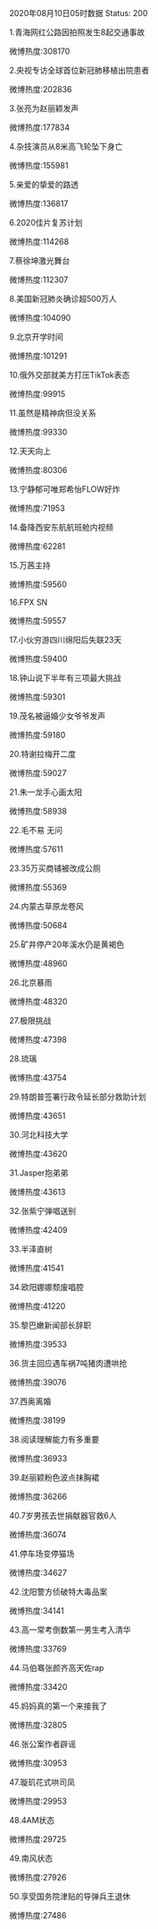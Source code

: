 2020年08月10日05时数据
Status: 200

1.青海网红公路因拍照发生8起交通事故

微博热度:308170

2.央视专访全球首位新冠肺移植出院患者

微博热度:202836

3.张亮为赵丽颖发声

微博热度:177834

4.杂技演员从8米高飞轮坠下身亡

微博热度:155981

5.亲爱的挚爱的路透

微博热度:136817

6.2020佳片复苏计划

微博热度:114268

7.蔡徐坤激光舞台

微博热度:112307

8.美国新冠肺炎确诊超500万人

微博热度:104090

9.北京开学时间

微博热度:101291

10.俄外交部就美方打压TikTok表态

微博热度:99915

11.虽然是精神病但没关系

微博热度:99330

12.天天向上

微博热度:80306

13.宁静郁可唯郑希怡FLOW好炸

微博热度:71953

14.备降西安东航航班舱内视频

微博热度:62281

15.万茜主持

微博热度:59560

16.FPX SN

微博热度:59557

17.小伙穷游四川绵阳后失联23天

微博热度:59400

18.钟山说下半年有三项最大挑战

微博热度:59301

19.茂名被逼婚少女爷爷发声

微博热度:59180

20.特谢拉梅开二度

微博热度:59027

21.朱一龙手心画太阳

微博热度:58938

22.毛不易 无问

微博热度:57611

23.35万买商铺被改成公厕

微博热度:55369

24.内蒙古草原龙卷风

微博热度:50684

25.矿井停产20年溪水仍是黄褐色

微博热度:48960

26.北京暴雨

微博热度:48320

27.极限挑战

微博热度:47398

28.琉璃

微博热度:43754

29.特朗普签署行政令延长部分救助计划

微博热度:43651

30.河北科技大学

微博热度:43620

31.Jasper抱弟弟

微博热度:43613

32.张紫宁弹唱送别

微博热度:42409

33.半泽直树

微博热度:41541

34.欧阳娜娜颓废唱腔

微博热度:41220

35.黎巴嫩新闻部长辞职

微博热度:39533

36.货主回应遇车祸7吨猪肉遭哄抢

微博热度:39076

37.西奥离婚

微博热度:38199

38.阅读理解能力有多重要

微博热度:36933

39.赵丽颖粉色波点抹胸裙

微博热度:36266

40.7岁男孩去世捐献器官救6人

微博热度:36074

41.停车场变停猫场

微博热度:34627

42.沈阳警方侦破特大毒品案

微博热度:34141

43.高一常考倒数第一男生考入清华

微博热度:33769

44.马伯骞张颜齐高天佐rap

微博热度:33420

45.妈妈真的第一个来接我了

微博热度:32805

46.张公案作者辟谣

微博热度:30953

47.璇玑花式哄司凤

微博热度:29953

48.4AM状态

微博热度:29725

49.南风状态

微博热度:27926

50.享受国务院津贴的导弹兵王退休

微博热度:27486

